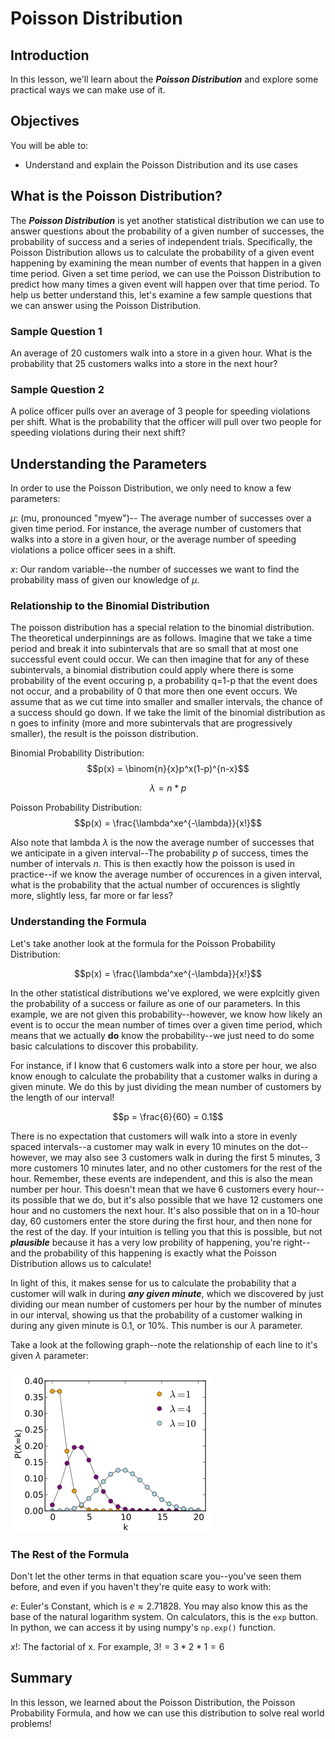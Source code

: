 
# Poisson Distribution

## Introduction

In this lesson, we'll learn about the **_Poisson Distribution_** and explore some practical ways we can make use of it. 

## Objectives

You will be able to:

* Understand and explain the Poisson Distribution and its use cases

## What is the Poisson Distribution?

The **_Poisson Distribution_** is yet another statistical distribution we can use to answer questions about the probability of a given number of successes, the probability of success and a series of independent trials.  Specifically, the Poisson Distribution allows us to calculate the probability of a given event happening by examining the mean number of events that happen in a given time period.  Given a set time period, we can use the Poisson Distribution to predict how many times a given event will happen over that time period.  To help us better understand this, let's examine a few sample questions that we can answer using the Poisson Distribution. 

### Sample Question 1

An average of 20 customers walk into a store in a given hour.  What is the probability that 25 customers walks into a store in the next hour?

### Sample Question 2

A police officer pulls over an average of 3 people for speeding violations per shift.  What is the probability that the officer will pull over two people for speeding violations during their next shift?

## Understanding the Parameters

In order to use the Poisson Distribution, we only need to know a few parameters:

$\mu$: (mu, pronounced "myew")-- The average number of successes over a given time period. For instance, the average number of customers that walks into a store in a given hour, or the average number of speeding violations a police officer sees in a shift.

$x$: Our random variable--the number of successes we want to find the probability mass of given our knowledge of $\mu$.


### Relationship to the Binomial Distribution

The poisson distribution has a special relation to the binomial distribution. The theoretical underpinnings are as follows. Imagine that we take a time period and break it into subintervals that are so small that at most one successful event could occur. We can then imagine that for any of these subintervals, a binomial distribution could apply where there is some probability of the event occuring p, a probability q=1-p that the event does not occur, and a probability of 0 that more then one event occurs. We assume that as we cut time into smaller and smaller intervals, the chance of a success should go down. If we take the limit of the binomial distribution as n goes to infinity (more and more subintervals that are progressively smaller), the result is the poisson distribution.

Binomial Probability Distribution:
$$p(x) = \binom{n}{x}p^x(1-p)^{n-x}$$

$$\lambda = n*p$$

Poisson Probability Distribution: $$p(x) = \frac{\lambda^xe^{-\lambda}}{x!}$$

Also note that lambda $\lambda$ is the now the average number of successes that we anticipate in a given interval--The probability $p$ of success, times the number of intervals $n$. This is then exactly how the poisson is used in practice--if we know the average number of occurences in a given interval, what is the probability that the actual number of occurences is slightly more, slightly less, far more or far less?

### Understanding the Formula

Let's take another look at the formula for the Poisson Probability Distribution:

$$p(x) = \frac{\lambda^xe^{-\lambda}}{x!}$$

In the other statistical distributions we've explored, we were explcitly given the probability of a success or failure as one of our parameters. In this example, we are not given this probability--however, we know how likely an event is to occur the mean number of times over a given time period, which means that we actually **do** know the probability--we just need to do some basic calculations to discover this probability. 

For instance, if I know that 6 customers walk into a store per hour, we also know enough to calculate the probability that a customer walks in during a given minute. We do this by just dividing the mean number of customers by the length of our interval! 

$$p = \frac{6}{60} = 0.1$$

There is no expectation that customers will walk into a store in evenly spaced intervals--a customer may walk in every 10 minutes on the dot--however, we may also see 3 customers walk in during the first 5 minutes, 3 more customers 10 minutes later, and no other customers for the rest of the hour.  Remember, these events are independent, and this is also the mean number per hour.  This doesn't mean that we have 6 customers every hour--its possible that we do, but it's also possible that we have 12 customers one hour and no customers the next hour. It's also possible that on in a 10-hour day, 60 customers enter the store during the first hour, and then none for the rest of the day.  If your intuition is telling you that this is possible, but not **_plausible_** because it has a very low probility of happening, you're right--and the probability of this happening is exactly what the Poisson Distribution allows us to calculate!

In light of this, it makes sense for us to calculate the probability that a customer will walk in during **_any given minute_**, which we discovered by just dividing our mean number of customers per hour by the number of minutes in our interval, showing us that the probability of a customer walking in during any given minute is 0.1, or 10%.  This number is our $\lambda$ parameter.

Take a look at the following graph--note the relationship of each line to it's given $\lambda$ parameter:

<img src='poisson.png'>

### The Rest of the Formula

Don't let the other terms in that equation scare you--you've seen them before, and even if you haven't they're quite easy to work with:

$e$: Euler's Constant, which is $e \approx 2.71828$. You may also know this as the base of the natural logarithm system. On calculators, this is the `exp` button.  In python, we can access it by using numpy's `np.exp()` function. 

$x!$: The factorial of x.  For example, $3! = 3 * 2 * 1 = 6$ 

## Summary

In this lesson, we learned about the Poisson Distribution, the Poisson Probability Formula, and how we can use this distribution to solve real world problems!
